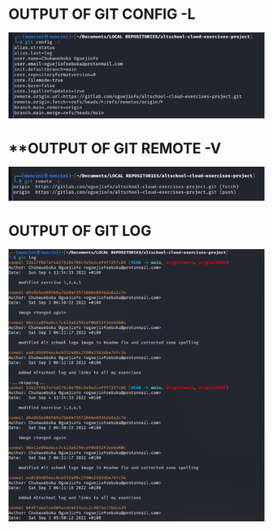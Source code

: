 # **OUTPUT OF GIT CONFIG** -L
![](gitconfigoutput.png)

# **OUTPUT OF GIT REMOTE -V
![](gitremotevoutput.png)

# **OUTPUT OF GIT LOG**
![](gitlogs.png)